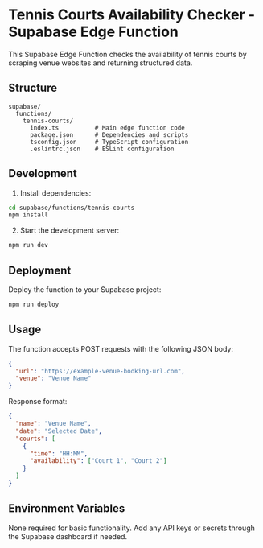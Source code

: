 # Tennis Courts Availability Checker - Supabase Edge Function

This Supabase Edge Function checks the availability of tennis courts by scraping venue websites and returning structured data.

## Structure

```
supabase/
  functions/
    tennis-courts/
      index.ts          # Main edge function code
      package.json      # Dependencies and scripts
      tsconfig.json     # TypeScript configuration
      .eslintrc.json    # ESLint configuration
```

## Development

1. Install dependencies:
```bash
cd supabase/functions/tennis-courts
npm install
```

2. Start the development server:
```bash
npm run dev
```

## Deployment

Deploy the function to your Supabase project:

```bash
npm run deploy
```

## Usage

The function accepts POST requests with the following JSON body:

```json
{
  "url": "https://example-venue-booking-url.com",
  "venue": "Venue Name"
}
```

Response format:

```json
{
  "name": "Venue Name",
  "date": "Selected Date",
  "courts": [
    {
      "time": "HH:MM",
      "availability": ["Court 1", "Court 2"]
    }
  ]
}
```

## Environment Variables

None required for basic functionality. Add any API keys or secrets through the Supabase dashboard if needed.